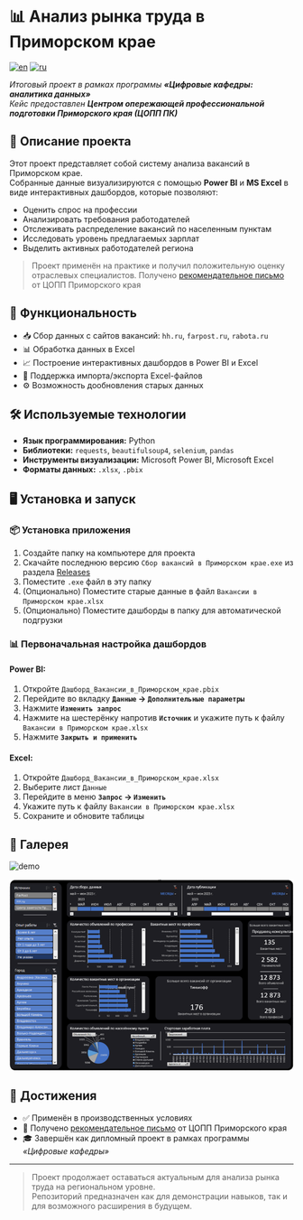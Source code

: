 # 📊 Анализ рынка труда в Приморском крае

[![en](https://img.shields.io/badge/lang-en-red.svg)](https://github.com/Bit-Maximum/RussiaJobData/blob/master/readme.md)
[![ru](https://img.shields.io/badge/lang-ru-blue.svg)](https://github.com/Bit-Maximum/RussiaJobData/blob/master/Translation/README.ru.md)

_Итоговый проект в рамках программы **«Цифровые кафедры: аналитика данных»**_  
_Кейс предоставлен **Центром опережающей профессиональной подготовки Приморского края (ЦОПП ПК)**_

## 🧭 Описание проекта

Этот проект представляет собой систему анализа вакансий в Приморском крае.  
Собранные данные визуализируются с помощью **Power BI** и **MS Excel** в виде интерактивных дашбордов, которые позволяют:

- Оценить спрос на профессии
- Анализировать требования работодателей
- Отслеживать распределение вакансий по населенным пунктам
- Исследовать уровень предлагаемых зарплат
- Выделить активных работодателей региона

> Проект применён на практике и получил положительную оценку отраслевых специалистов.
> Получено [рекомендательное письмо](https://github.com/Bit-Maximum/RussiaJobData/blob/master/Translation/Media/Recomend.pdf) от ЦОПП Приморского края

## 💼 Функциональность

- 📥 Сбор данных с сайтов вакансий: `hh.ru`, `farpost.ru`, `rabota.ru`
- 📊 Обработка данных в Excel
- 📈 Построение интерактивных дашбордов в Power BI и Excel
- 📁 Поддержка импорта/экспорта Excel-файлов
- ⚙ Возможность дообновления старых данных

## 🛠 Используемые технологии

- **Язык программирования:** Python
- **Библиотеки:** `requests`, `beautifulsoup4`, `selenium`, `pandas`
- **Инструменты визуализации:** Microsoft Power BI, Microsoft Excel
- **Форматы данных:** `.xlsx`, `.pbix`

## 🖥 Установка и запуск

### 📦 Установка приложения

1. Создайте папку на компьютере для проекта
2. Скачайте последнюю версию `Сбор вакансий в Приморском крае.exe` из раздела [Releases](https://github.com/Bit-Maximum/RussiaJobData/releases)
3. Поместите `.exe` файл в эту папку
4. (Опционально) Поместите старые данные в файл `Вакансии в Приморском крае.xlsx`
5. (Опционально) Поместите дашборды в папку для автоматической подгрузки

### 📊 Первоначальная настройка дашбордов

#### Power BI:
1. Откройте `Дашборд_Вакансии_в_Приморском_крае.pbix`
2. Перейдите во вкладку **`Данные` → `Дополнительные параметры`**
3. Нажмите **`Изменить запрос`**
4. Нажмите на шестерёнку напротив **`Источник`** и укажите путь к файлу `Вакансии в Приморском крае.xlsx`
5. Нажмите **`Закрыть и применить`**

#### Excel:
1. Откройте `Дашборд_Вакансии_в_Приморском_крае.xlsx`
2. Выберите лист `Данные`
3. Перейдите в меню **`Запрос` → `Изменить`**
4. Укажите путь к файлу `Вакансии в Приморском крае.xlsx`
5. Сохраните и обновите таблицы

## 📸 Галерея

![demo](https://github.com/user-attachments/assets/211afa96-7c0e-46dd-a1cb-be1868a48a6f)

![Дашборд в Power BI](Translation/Media/1.png)

## 🏅 Достижения

- ✅ Применён в производственных условиях
- 📄 Получено [рекомендательное письмо](https://github.com/Bit-Maximum/RussiaJobData/blob/master/Translation/Media/Recomend.pdf) от ЦОПП Приморского края
- 🎓 Завершён как дипломный проект в рамках программы *«Цифровые кафедры»*

---

> Проект продолжает оставаться актуальным для анализа рынка труда на региональном уровне.  
> Репозиторий предназначен как для демонстрации навыков, так и для возможного расширения в будущем.
